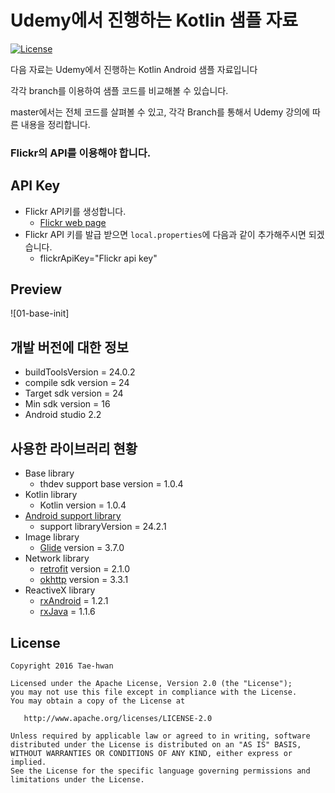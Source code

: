 # Udemy에서 진행하는 Kotlin 샘플 자료

[![License](https://img.shields.io/hexpm/l/plug.svg)]()

다음 자료는 Udemy에서 진행하는 Kotlin Android 샘플 자료입니다

각각 branch를 이용하여 샘플 코드를 비교해볼 수 있습니다.

master에서는 전체 코드를 살펴볼 수 있고, 각각 Branch를 통해서 Udemy 강의에 따른 내용을 정리합니다.

### Flickr의 API를 이용해야 합니다.


## API Key

- Flickr API키를 생성합니다.
    - [Flickr web page](https://www.flickr.com/services/apps/create/)
- Flickr API 키를 발급 받으면 `local.properties`에 다음과 같이 추가해주시면 되겠습니다.
    - flickrApiKey="Flickr api key"


## Preview

![01-base-init]



## 개발 버전에 대한 정보
- buildToolsVersion = 24.0.2
- compile sdk version = 24
- Target sdk version = 24
- Min sdk version = 16
- Android studio 2.2


## 사용한 라이브러리 현황
- Base library
    - thdev support base version = 1.0.4
- Kotlin library
    - Kotlin version = 1.0.4
- [Android support library](https://developer.android.com/topic/libraries/support-library/revisions.html)
    - support libraryVersion = 24.2.1
- Image library
    - [Glide](https://github.com/bumptech/glide) version = 3.7.0
- Network library
    - [retrofit](https://square.github.io/retrofit/) version = 2.1.0
    - [okhttp](http://square.github.io/okhttp/) version = 3.3.1
- ReactiveX library
    - [rxAndroid](https://github.com/ReactiveX/RxAndroid) = 1.2.1
    - [rxJava](https://github.com/ReactiveX/RxJava) = 1.1.6


## License

```
Copyright 2016 Tae-hwan

Licensed under the Apache License, Version 2.0 (the "License");
you may not use this file except in compliance with the License.
You may obtain a copy of the License at

   http://www.apache.org/licenses/LICENSE-2.0

Unless required by applicable law or agreed to in writing, software
distributed under the License is distributed on an "AS IS" BASIS,
WITHOUT WARRANTIES OR CONDITIONS OF ANY KIND, either express or implied.
See the License for the specific language governing permissions and
limitations under the License.
```

[sample_image_0]: images/01-base-init.png